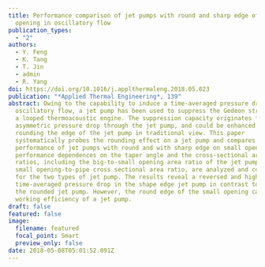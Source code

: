 ```yaml
---
title: Performance comparison of jet pumps with round and sharp edge of small
  opening in oscillatory flow
publication_types:
  - "2"
authors:
  - Y. Feng
  - K. Tang
  - T. Jin
  - admin
  - R. Yang
doi: https://doi.org/10.1016/j.applthermaleng.2018.05.023
publication: "*Applied Thermal Engineering*, 139"
abstract: Owing to the capability to induce a time-averaged pressure drop in
  oscillatory flow, a jet pump has been used to suppress the Gedeon streaming in
  a looped thermoacoustic engine. The suppression capacity originates from the
  asymmetric pressure drop through the jet pump, and could be enhanced by
  rounding the edge of the jet pump in traditional view. This paper
  systematically probes the rounding effect on a jet pump and compares the
  performance of jet pumps with round and with sharp edge on small opening. The
  performance dependences on the taper angle and the cross-sectional area
  ratios, including the big-to-small opening area ratio of the jet pump and the
  small opening-to-pipe cross sectional area ratio, are analyzed and compared
  for the two types of jet pump. The results reveal a reversed and higher
  time-averaged pressure drop in the shape edge jet pump in contrast to that in
  the rounded jet pump. However, the round edge of the small opening can improve
  working efficiency of a jet pump.
draft: false
featured: false
image:
  filename: featured
  focal_point: Smart
  preview_only: false
date: 2018-05-08T05:01:52.091Z
---
```


